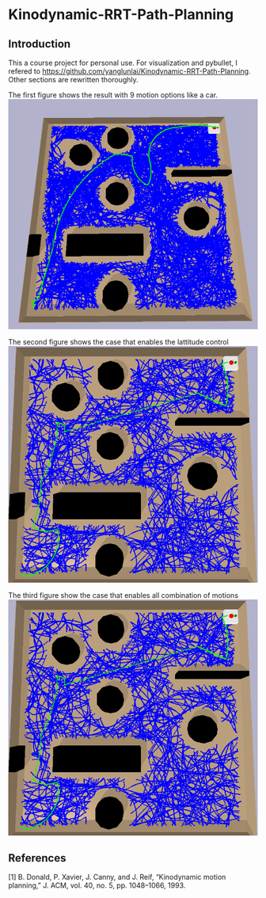 # Kinodynamic-RRT-Path-Planning
## Introduction
This a course project for personal use. For visualization and pybullet, I refered to https://github.com/yanglunlai/Kinodynamic-RRT-Path-Planning. Other sections are rewritten thoroughly.

The first figure shows the result with 9 motion options like a car.
![Alt text](9_path.png?raw=true "9 motion case")

The second figure shows the case that enables the lattitude control
![Alt text](18_path.png?raw=true "18 motion case")

The third figure show the case that enables all combination of motions
![Alt text](18_path.png?raw=true "25 motion case")

## References
[1]	B. Donald, P. Xavier, J. Canny, and J. Reif, “Kinodynamic motion planning,” J. ACM, vol. 40, no. 5, pp. 1048–1066, 1993.
